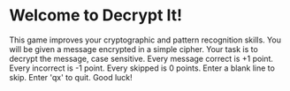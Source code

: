 # Welcome to Decrypt It!
This game improves your cryptographic and pattern recognition skills.
You will be given a message encrypted in a simple cipher.
Your task is to decrypt the message, case sensitive.
Every message correct is +1 point. Every incorrect is -1 point. Every skipped is 0 points.
Enter a blank line to skip.
Enter 'qx' to quit.
Good luck!
